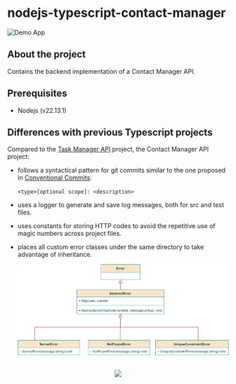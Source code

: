 # nodejs-typescript-contact-manager

![Demo App](https://img.shields.io/badge/demo_app-blue)

## About the project

Contains the backend implementation of a Contact Manager API.

## Prerequisites

- Nodejs (v22.13.1)

## Differences with previous Typescript projects

Compared to the [Task Manager API](https://github.com/geozi/nodejs-typescript-task-manager) project, the Contact Manager API project:

- follows a syntactical pattern for git commits similar to the one proposed in [Conventional Commits](https://www.conventionalcommits.org/en/v1.0.0/):

  `<type>[optional scope]: <description>`

- uses a logger to generate and save log messages, both for src and test files.
- uses constants for storing HTTP codes to avoid the repetitive use of magic numbers across project files.
- places all custom error classes under the same directory to take advantage of inheritance.

  ![Custom error class inheritance](img/custom_error_classes.png)

##

<p align="center">
        <a href="https://github.com/LelouchFR/skill-icons">
        <img src="https://go-skill-icons.vercel.app/api/icons?i=vscode,nodejs,typescript,mocha"/>
      </a>
</p>
